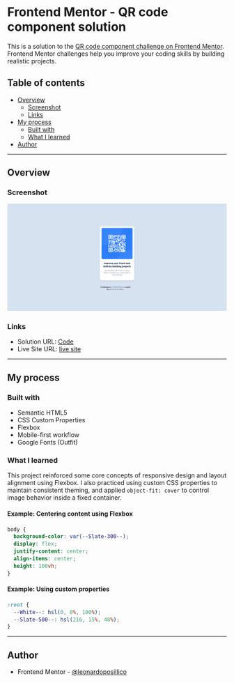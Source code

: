 # Frontend Mentor - QR code component solution

This is a solution to the [QR code component challenge on Frontend Mentor](https://www.frontendmentor.io/challenges/qr-code-component-iux_sIO_H). Frontend Mentor challenges help you improve your coding skills by building realistic projects.

## Table of contents

- [Overview](#overview)
  - [Screenshot](#screenshot)
  - [Links](#links)
- [My process](#my-process)
  - [Built with](#built-with)
  - [What I learned](#what-i-learned)
- [Author](#author)

---

## Overview

### Screenshot

![Screenshot of the QR Code Component](/design/Screenshot.png)

### Links

- Solution URL: [Code](https://github.com/LelloX-Dev/qr-code-component-repo)
- Live Site URL: [live site](https://lellox-dev.github.io/qr-code-component-repo/)

---

## My process

### Built with

- Semantic HTML5
- CSS Custom Properties
- Flexbox
- Mobile-first workflow
- Google Fonts (Outfit)

### What I learned

This project reinforced some core concepts of responsive design and layout alignment using Flexbox. I also practiced using custom CSS properties to maintain consistent theming, and applied `object-fit: cover` to control image behavior inside a fixed container.

#### Example: Centering content using Flexbox

```css
body {
  background-color: var(--Slate-300--);
  display: flex;
  justify-content: center;
  align-items: center;
  height: 100vh;
}
```

#### Example: Using custom properties

```css
:root {
  --White--: hsl(0, 0%, 100%);
  --Slate-500--: hsl(216, 15%, 48%);
}
```

---

## Author

- Frontend Mentor - [@leonardoposillico](https://www.frontendmentor.io/profile/LelloX-Dev)
